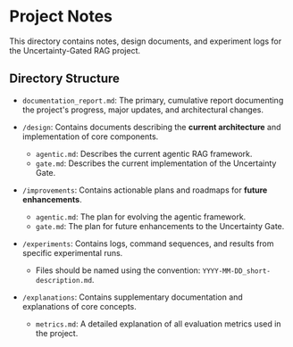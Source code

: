 # Project Notes

This directory contains notes, design documents, and experiment logs for the Uncertainty-Gated RAG project.

## Directory Structure

-   `documentation_report.md`: The primary, cumulative report documenting the project's progress, major updates, and architectural changes.

-   `/design`: Contains documents describing the **current architecture** and implementation of core components.
    -   `agentic.md`: Describes the current agentic RAG framework.
    -   `gate.md`: Describes the current implementation of the Uncertainty Gate.

-   `/improvements`: Contains actionable plans and roadmaps for **future enhancements**.
    -   `agentic.md`: The plan for evolving the agentic framework.
    -   `gate.md`: The plan for future enhancements to the Uncertainty Gate.

-   `/experiments`: Contains logs, command sequences, and results from specific experimental runs.
    -   Files should be named using the convention: `YYYY-MM-DD_short-description.md`.

-   `/explanations`: Contains supplementary documentation and explanations of core concepts.
    -   `metrics.md`: A detailed explanation of all evaluation metrics used in the project.
